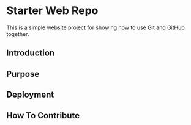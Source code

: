# Starter Web Repo

This is a simple website project for showing how to use Git and GitHub together.

## Introduction

## Purpose

## Deployment

## How To Contribute